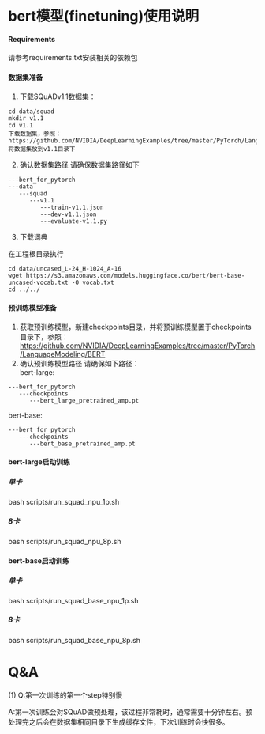 # bert模型(finetuning)使用说明

#### Requirements
请参考requirements.txt安装相关的依赖包

#### 数据集准备

1. 下载SQuADv1.1数据集：

```
cd data/squad
mkdir v1.1
cd v1.1
下载数据集，参照：https://github.com/NVIDIA/DeepLearningExamples/tree/master/PyTorch/LanguageModeling/BERT
将数据集放到v1.1目录下
```

2. 确认数据集路径
    请确保数据集路径如下

```
---bert_for_pytorch
---data
   ---squad
      ---v1.1
         ---train-v1.1.json
         ---dev-v1.1.json
         ---evaluate-v1.1.py
```

3. 下载词典

在工程根目录执行

```
cd data/uncased_L-24_H-1024_A-16
wget https://s3.amazonaws.com/models.huggingface.co/bert/bert-base-uncased-vocab.txt -O vocab.txt
cd ../../
```

#### 预训练模型准备
1. 获取预训练模型，新建checkpoints目录，并将预训练模型置于checkpoints目录下，参照：https://github.com/NVIDIA/DeepLearningExamples/tree/master/PyTorch/LanguageModeling/BERT
2. 确认预训练模型路径
请确保如下路径：  
bert-large:
```
---bert_for_pytorch
   ---checkpoints
      ---bert_large_pretrained_amp.pt
```
bert-base:
```
---bert_for_pytorch
   ---checkpoints
      ---bert_base_pretrained_amp.pt
```


#### bert-large启动训练

##### 单卡

bash scripts/run_squad_npu_1p.sh 

##### 8卡
bash scripts/run_squad_npu_8p.sh


#### bert-base启动训练

##### 单卡

bash scripts/run_squad_base_npu_1p.sh 

##### 8卡
bash scripts/run_squad_base_npu_8p.sh


# Q&A

(1) Q:第一次训练的第一个step特别慢

​      A:第一次训练会对SQuAD做预处理，该过程非常耗时，通常需要十分钟左右。预处理完之后会在数据集相同目录下生成缓存文件，下次训练时会快很多。






